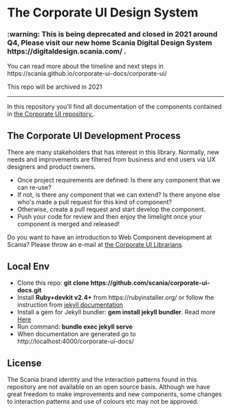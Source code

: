 <h1>The Corporate UI Design System</h1>


<h3> :warning: This is being deprecated and closed in 2021 around Q4, Please visit our new home Scania Digital Design System https://digitaldesign.scania.com/ . </h3>
	
<p>You can read more about the timeline and next steps in https://scania.github.io/corporate-ui-docs/corporate-ui/ </p>

<p> This repo will be archived in 2021 </p>

---

<p>In this repository you'll find all documentation of the components contained in <a href="https://github.com/Scania/corporate-ui">the Corporate UI repository.</a>.</p>

<h2>The Corporate UI Development Process</h2>
<p>There are many stakeholders that has interest in this library. Normally, new needs and improvements are filtered from business and end users via UX designers and product owners.</p>
<ul>
	<li>Once project requirements are defined: Is there any component that we can re-use?</li>
	<li>If not, is there any component that we can extend? Is there anyone else who's made a pull request for this kind of component?</li>
	<li>Otherwise, create a pull request and start develop the component.</li>
	<li>Push your code for review and then enjoy the limelight once your component is merged and released!</li>
</ul>

<p>Do you want to have an introduction to Web Component development at Scania? Please throw an e-mail at <a href="mailto:corporate-ui@scania.com">the Corporate UI Librarians</a>.</p>

<h2>Local Env</h2>
<ul>
	<li> Clone this repo: <strong>git clone https://github.com/scania/corporate-ui-docs.git</strong></li>
	<li>Install <strong>Ruby+devkit v2.4+</strong> from https://rubyinstaller.org/ or follow the instruction from <a href="https://jekyllrb.com/docs/installation/">jekyll documentation</a></li>
	<li>Install a gem for Jekyll bundler: <strong>gem install jekyll bundler</strong>. Read more <a href="https://jekyllrb.com/docs/">Here</a></li>
	<li>Run command: <strong>bundle exec jekyll serve</strong></li>
	<li>When documentation are generated go to http://localhost:4000/corporate-ui-docs/</li>
</ul>

<h2>License</h2>
<p>The Scania brand identity and the interaction patterns found in this repository are not available on an open source basis. Although we have great freedom to make improvements and new components, some changes to interaction patterns and use of colours etc may not be approved.</p>
